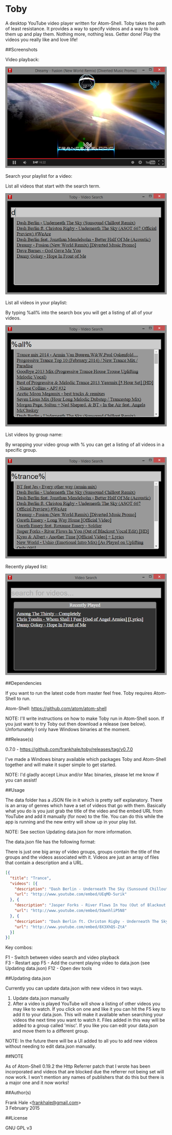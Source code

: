Toby
====

A desktop YouTube video player written for Atom-Shell. Toby takes the path of 
least resistance. It provides a way to specify videos and a way to look them up 
and play them. Nothing more, nothing less. Getter done! Play the videos you 
really like and love life!

##Screenshots

Video playback:

<img src="screenshots/toby-video-playback.png" alt="Video Playback"/>

Search your playlist for a video:

List all videos that start with the search term.

<img src="screenshots/toby-video-search.png" alt="Video Selection"/>

List all videos in your playlist:

By typing %all% into the search box you will get a listing of all of your
videos.

<img src="screenshots/toby-video-search-all.png" alt="Video Selection - List All"/>

List videos by group name:

By wrapping your video group with % you can get a listing of all videos in a
specific group.

<img src="screenshots/toby-video-search-by-group.png" alt="Video Selection - List By Group"/>

Recently played list:

<img src="screenshots/toby-recently-played.png" alt="Recently Played List"/>

##Dependencies

If you want to run the latest code from master feel free. Toby requires
Atom-Shell to run.

Atom-Shell: https://github.com/atom/atom-shell

NOTE: I'll write instructions on how to make Toby run in Atom-Shell soon. If 
you just want to try Toby out then download a release (see below). 
Unfortunately I only have Windows binaries at the moment.

##Release(s)

0.7.0 - https://github.com/frankhale/toby/releases/tag/v0.7.0

I've made a Windows binary available which packages Toby and Atom-Shell 
together and will make it super simple to get started.

NOTE: I'd gladly accept Linux and/or Mac binaries, please let me know if you 
can assist!

##Usage

The data folder has a JSON file in it which is pretty self explanatory. There 
is an array of genres which have a set of videos that go with them. Basically 
what you do is you just grab the title of the video and the embed URL from 
YouTube and add it manually (for now) to the file. You can do this while the 
app is running and the new entry will show up in your play list.

NOTE: See section Updating data.json for more information.

The data.json file has the following format:

There is just one big array of video groups, groups contain the title of the 
groups and the videos associated with it. Videos are just an array of files 
that contain a description and a URL.

```json
[{  
  "title": "Trance",
  "videos": [{
    "description": "Dash Berlin - Underneath The Sky (Sunsound Chillout Remix)",
    "url": "http://www.youtube.com/embed/UEqMD-5urik"
  }, {
    "description": "Jasper Forks - River Flows In You (Out of Blackout Vocal Edit) [HD]",
    "url": "http://www.youtube.com/embed/5UwnhliP5N8"
  }, {
    "description": "Dash Berlin ft. Christon Rigby - Underneath The Sky (ASOT 667 Official Preview) #WeAre",
    "url": "http://www.youtube.com/embed/8X3XhQS-ZtA"
  }]
}]
```

Key combos:

F1 - Switch between video search and video playback  
F3 - Restart app
F5 - Add the current playing video to data.json (see Updating data.json)
F12 - Open dev tools

##Updating data.json

Currently you can update data.json with new videos in two ways. 

1. Update data.json manually
2. After a video is played YouTube will show a listing of other videos you may
   like to watch. If you click on one and like it you can hit the F5 key to add
   it to your data.json. This will make it available when searching your videos
   the next time you want to watch it. Files added in this way will be added to
   a group called 'misc'. If you like you can edit your data.json and move them
   to a different group.

NOTE: In the future there will be a UI added to all you to add new videos
      without needing to edit data.json manually.

##NOTE

As of Atom-Shell 0.19.2 the Http Referrer patch that I wrote has been 
incorporated and videos that are blocked due the referrer not being set will 
now work. I won't mention any names of publishers that do this but there is a 
major one and it now works!

##Author(s)

Frank Hale &lt;frankhale@gmail.com&gt;  
3 February 2015

##License

GNU GPL v3
